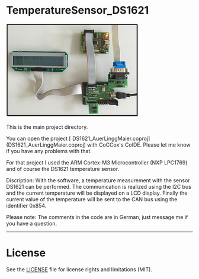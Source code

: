 # TemperatureSensor_DS1621

![Test Setup](/html/Testaufbau.png)

This is the main project directory.

You can open the project [ DS1621_AuerLinggMaier.coproj] (DS1621_AuerLinggMaier.coproj) with CoCCox's CoIDE. Please let me know if you have any problems with that.

For that project I used the ARM Cortex-M3 Microcontroller (NXP LPC1769) and of course the DS1621 temperature sensor.


Discription:
With the software, a temperature measurement with the sensor DS1621 can be performed. 
The communication is realized using the I2C bus and the current temperature will be displayed on a LCD display.
Finally the current value of the temperature will be sent to the CAN bus using the identifier 0x854.

Please note: The comments in the code are in German, just message me if you have a question.

************************************************************************

# License

See the [LICENSE](LICENSE.md) file for license rights and limitations (MIT).

